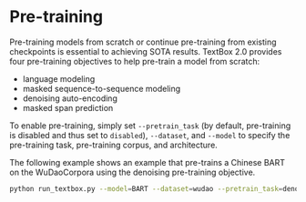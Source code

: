 # Pre-training

Pre-training models from scratch or continue pre-training from existing checkpoints is essential to achieving SOTA results. TextBox 2.0 provides four pre-training objectives to help pre-train a model from scratch:

- language modeling
- masked sequence-to-sequence modeling
- denoising auto-encoding 
- masked span prediction

To enable pre-training, simply set `--pretrain_task` (by default, pre-training is disabled and thus set to `disabled`), `--dataset`, and `--model` to specify the pre-training task, pre-training corpus, and architecture. 

The following example shows an example that pre-trains a Chinese BART on the WuDaoCorpora using the denoising pre-training objective.

```bash
python run_textbox.py --model=BART --dataset=wudao --pretrain_task=denoising
```
